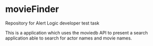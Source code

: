 # movieFinder
Repository for Alert Logic developer test task

This is a application which uses the moviedb API to present a search application able to search for actor names and movie names.